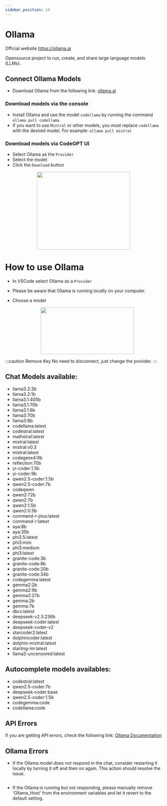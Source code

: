 ```yaml
---
sidebar_position: 14
---
```


# Ollama

Official website https://ollama.ai

Opensource project to run, create, and share large language models (LLMs).
## Connect Ollama Models
- Download Ollama from the following link: [ollama.ai](https://ollama.ai/)

### Download models via the console
- Install Ollama and use the model `codellama` by running the command ```ollama pull codellama```
- If you want to use `Mistral` or other models, you must replace `codellama` with the desired model. For example: ```ollama pull mistral```

### Download models via CodeGPT UI
- Select Ollama as the `Provider`
- Select the model
- Click the `Download` button

<p align="center">
      <img width="300" height="250" src="https://github.com/JudiniLabs/code-gpt-docs/assets/6216945/40a47458-7d7a-46c5-8500-b7c00ce99b72" />
</p>

# How to use Ollama

- In VSCode select Ollama as a `Provider`
- Please be aware that Ollama is running locally on your computer.
- Choose a model

    <p align="center">
      <img width="300" height="150" src="https://github.com/davila7/code-gpt-docs/assets/37567214/65f81b2c-cf92-4e94-9041-bc4bcfe80477" />
    </p>
  

:::caution Remove Key 
No need to disconnect, just change the provider.
:::
  
## Chat Models available:
- llama3.2:3b
- llama3.2:1b
- llama3.1:405b
- llama3.1:70b
- llama3.1:8b
- llama3:70b
- llama3:8b
- codellama:latest
- codestral:latest
- mathstral:latest
- mixtral:latest
- mistral:v0.3
- mistral:latest
- codegeex4:9b
- reflection:70b
- yi-coder:1.5b
- yi-coder:9b
- qwen2.5-coder:1.5b
- qwen2.5-coder:7b
- codeqwen
- qwen2:72b
- qwen2:7b
- qwen2:1.5b
- qwen2:0.5b
- command-r-plus:latest
- command-r:latest
- aya:8b
- aya:35b
- phi3.5:latest
- phi3:mini
- phi3:medium
- phi3:latest
- granite-code:3b
- granite-code:8b
- granite-code:20b
- granite-code:34b
- codegemma:latest
- gemma2:2b
- gemma2:9b
- gemma2:27b
- gemma:2b
- gemma:7b
- dbrx:latest
- deepseek-v2.5:236b
- deepseek-coder:latest
- deepseek-coder-v2
- starcoder2:latest
- dolphincoder:latest
- dolphin-mixtral:latest
- starling-lm:latest
- llama2-uncensored:latest

## Autocomplete models availables:
- codestral:latest
- qwen2.5-coder:7b
- deepseek-coder:base
- qwen2.5-coder:1.5b
- codegemma:code
- codellama:code


## API Errors
If you are getting API errors, check the following link: [Ollama Documentation](https://ollama.ai/)

## Ollama Errors
- If the Ollama model does not respond in the chat, consider restarting it locally by turning it off and then on again. This action should resolve the issue.

    <p align="center">
      <img width="250" height="00" src="https://github.com/davila7/code-gpt-docs/assets/37567214/4bd4e2c8-dbfb-46f3-b4d3-c3484cc7692c"/>
    </p>
  
- If the Ollama is running but not responding, please manually remove 'Ollama_Host' from the environment variables and let it revert to the default setting.
    


 


